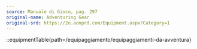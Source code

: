 ```yaml
---
source: Manuale di Gioco, pag. 297
original-name: Adventuring Gear
original-srd: https://2e.aonprd.com/Equipment.aspx?Category=1
---
```


<!-- prettier-ignore -->
::equipmentTable{path=/equipaggiamento/equipaggiamenti-da-avventura}
